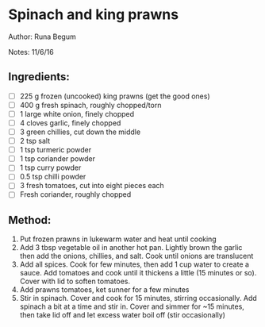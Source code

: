 # Spinach and king prawns

Author: Runa Begum

Notes: 11/6/16

## Ingredients:
- [ ] 225 g frozen (uncooked) king prawns (get the good ones)
- [ ] 400 g fresh spinach, roughly chopped/torn
- [ ] 1 large white onion, finely chopped
- [ ] 4 cloves garlic, finely chopped
- [ ] 3 green chillies, cut down the middle
- [ ] 2 tsp salt
- [ ] 1 tsp turmeric powder
- [ ] 1 tsp coriander powder
- [ ] 1 tsp curry powder
- [ ] 0.5 tsp chilli powder
- [ ] 3 fresh tomatoes, cut into eight pieces each
- [ ] Fresh coriander, roughly chopped

## Method:
1. Put frozen prawns in lukewarm water and heat until cooking
2. Add 3 tbsp vegetable oil in another hot pan. Lightly brown the garlic then add the onions, chillies, and salt. Cook until onions are translucent
3. Add all spices. Cook for few minutes, then add 1 cup water to create a sauce. Add tomatoes and cook until it thickens a little (15 minutes or so). Cover with lid to soften tomatoes.
4. Add prawns tomatoes, ket sunner for a few minutes
5. Stir in spinach. Cover and cook for 15 minutes, stirring occasionally. Add spinach a bit at a time and stir in. Cover and simmer for ~15 minutes, then take lid off and let excess water boil off (stir occasionally)